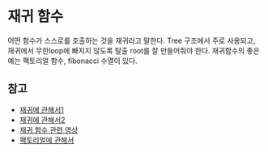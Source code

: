# 재귀 함수

어떤 함수가 스스로를 호출하는 것을 재귀라고 말한다. Tree 구조에서 주로 사용되고, 재귀에서 무한loop에 빠지지 않도록 탈출 root를 잘 만들어줘야 한다. 재귀함수의 좋은 예는 팩토리얼 함수, fibonacci 수열이 있다.

## 참고

- [재귀에 관해서1](https://velog.io/@jakeseo_me/%EC%9E%90%EB%B0%94%EC%8A%A4%ED%81%AC%EB%A6%BD%ED%8A%B8-%EA%B0%9C%EB%B0%9C%EC%9E%90%EB%9D%BC%EB%A9%B4-%EC%95%8C%EC%95%84%EC%95%BC-%ED%95%A0-33%EA%B0%80%EC%A7%80-%EA%B0%9C%EB%85%90-23-%EC%9E%90%EB%B0%94%EC%8A%A4%ED%81%AC%EB%A6%BD%ED%8A%B8-%EC%9E%90%EB%B0%94%EC%8A%A4%ED%81%AC%EB%A6%BD%ED%8A%B8-%EC%9E%AC%EA%B7%80Recursion-%EC%9D%B4%ED%95%B4%ED%95%98%EA%B8%B0)
- [재귀에 관해서2](https://www.zerocho.com/category/JavaScript/post/579248728241b6f43951af19)
- [재귀 함수 관련 영상](https://www.youtube.com/watch?time_continue=59&v=LteNqj4DFD8&feature=emb_title)
- [팩토리얼에 관해서](https://ko.khanacademy.org/computing/computer-science/algorithms/recursive-algorithms/a/the-factorial-function)
